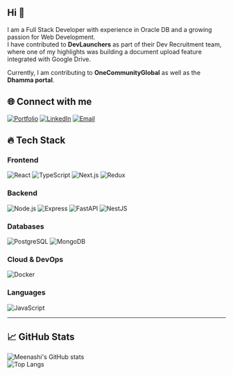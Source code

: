 ## Hi  👋
I am a Full Stack Developer with experience in Oracle DB and a growing passion for Web Development.  
I have contributed to **DevLaunchers** as part of their Dev Recruitment team, where one of my highlights was building a document upload feature integrated with Google Drive.  

Currently, I am contributing to **OneCommunityGlobal** as well as the **Dhamma portal**. 

## 🌐 Connect with me

[![Portfolio](https://img.shields.io/badge/Portfolio-000?style=for-the-badge&logo=vercel&logoColor=white)](https://your-portfolio-link.com)
[![LinkedIn](https://img.shields.io/badge/LinkedIn-0A66C2?style=for-the-badge&logo=linkedin&logoColor=white)](https://www.linkedin.com/in/meenashi-jeyanthinatha-subramanian-96a0901a/)
[![Email](https://img.shields.io/badge/Email-D14836?style=for-the-badge&logo=gmail&logoColor=white)](mailto:jeyanthi_sm@yahoo.com)


## 🔥 Tech Stack

### Frontend  
![React](https://img.shields.io/badge/React-20232A?style=for-the-badge&logo=react&logoColor=61DAFB)
![TypeScript](https://img.shields.io/badge/TypeScript-007ACC?style=for-the-badge&logo=typescript&logoColor=white)
![Next.js](https://img.shields.io/badge/Next.js-000000?style=for-the-badge&logo=nextdotjs&logoColor=white)
![Redux](https://img.shields.io/badge/Redux-593D88?style=for-the-badge&logo=redux&logoColor=white)

### Backend  
![Node.js](https://img.shields.io/badge/Node.js-43853D?style=for-the-badge&logo=node.js&logoColor=white)
![Express](https://img.shields.io/badge/Express.js-404D59?style=for-the-badge)
![FastAPI](https://img.shields.io/badge/FastAPI-009688?style=for-the-badge&logo=fastapi&logoColor=white)
![NestJS](https://img.shields.io/badge/NestJS-E0234E?style=for-the-badge&logo=nestjs&logoColor=white)

### Databases  
![PostgreSQL](https://img.shields.io/badge/PostgreSQL-316192?style=for-the-badge&logo=postgresql&logoColor=white)
![MongoDB](https://img.shields.io/badge/MongoDB-4EA94B?style=for-the-badge&logo=mongodb&logoColor=white)

### Cloud & DevOps  
![Docker](https://img.shields.io/badge/Docker-2496ED?style=for-the-badge&logo=docker&logoColor=white)

### Languages  
![JavaScript](https://img.shields.io/badge/JavaScript-323330?style=for-the-badge&logo=javascript&logoColor=F7DF1E)

---

## 📈 GitHub Stats  

![Meenashi's GitHub stats](https://github-readme-stats.vercel.app/api?username=jeyanthi-sm&show_icons=true&theme=tokyonight)  
![Top Langs](https://github-readme-stats.vercel.app/api/top-langs/?username=jeyanthi-sm&layout=compact&theme=tokyonight)


<!--
**jeyanthi-sm/jeyanthi-sm** is a ✨ _special_ ✨ repository because its `README.md` (this file) appears on your GitHub profile.

Here are some ideas to get you started:

- 🔭 I’m currently working on ...
- 🌱 I’m currently learning ...
- 👯 I’m looking to collaborate on ...
- 🤔 I’m looking for help with ...
- 💬 Ask me about ...
- 📫 How to reach me: ...
- 😄 Pronouns: ...
- ⚡ Fun fact: ...
-->
